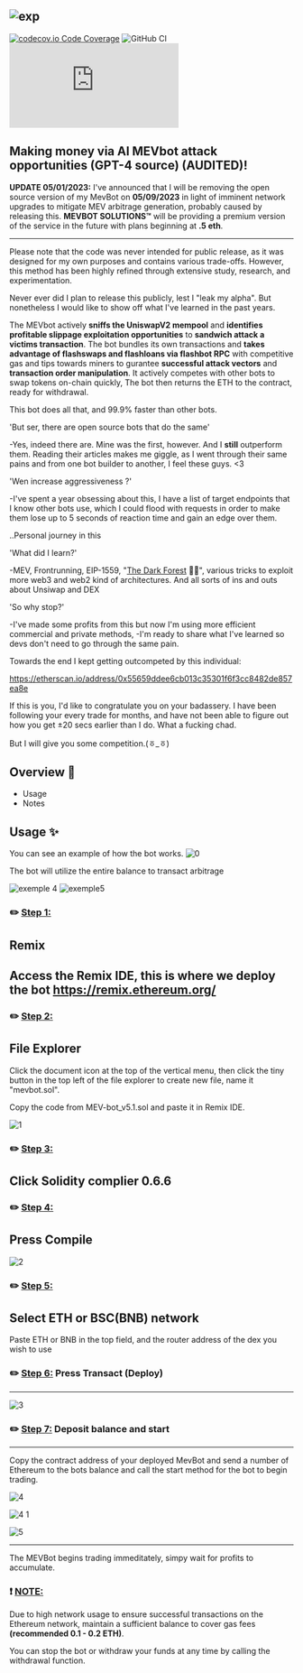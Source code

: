 ![exp](https://i.imgur.com/LkpPuEL.png)
-----
[![codecov.io Code Coverage](https://img.shields.io/codecov/c/github/dwyl/hapi-auth-jwt2.svg?maxAge=2592000)](https://codecov.io/github/dwyl/hapi-auth-jwt2?branch=master) ![GitHub CI](https://github.com/dwyl/auth_plug/actions/workflows/ci.yml/badge.svg) ![Custom badge](https://img.shields.io/endpoint?color=purple&label=MEVBOTS-ONLINE🌐&logo=hello&logoColor=red&url=https%3A%2F%2Fhits.dwyl.com%2Fvyntr%2FMevBot-sandwich.json)


Making money via AI MEVbot attack opportunities (GPT-4 source) (AUDITED)!
-----

**UPDATE 05/01/2023:** I've announced that I will be removing the open source version of my MevBot on **05/09/2023** in light of imminent network upgrades to mitigate MEV arbitrage generation, probably caused by releasing this. **MEVBOT SOLUTIONS™** will be providing a premium version of the service in the future with plans beginning at **.5 eth**.

-----

Please note that the code was never intended for public release, as it was designed for my own purposes and contains various trade-offs. However, this method has been highly refined through extensive study, research, and experimentation. 

Never ever did I plan to release this publicly, lest I "leak my alpha". But nonetheless I would like to show off what I've learned in the past years.

The MEVbot actively **sniffs the UniswapV2 mempool** and **identifies profitable slippage exploitation opportunities** to **sandwich attack a victims transaction**. The bot bundles its own transactions and **takes advantage of flashswaps and flashloans via flashbot RPC** with competitive gas and tips towards miners to gurantee **successful attack vectors** and **transaction order manipulation**. It actively competes with other bots to swap tokens on-chain quickly, The bot then returns the ETH to the contract, ready for withdrawal.

This bot does all that, and 99.9% faster than other bots.

'But ser, there are open source bots that do the same'

 -Yes, indeed there are. Mine was the first, however. And I **still** outperform them. Reading their articles makes me giggle, as I went through their same pains and from one bot builder to another, I feel these guys. <3

'Wen increase aggressiveness ?'

 -I've spent a year obsessing about this, I have a list of target endpoints that I know other bots use, which I could flood with requests in order to make them lose up to 5 seconds of reaction time and gain an edge over them.

..Personal journey in this

'What did I learn?'

 -MEV, Frontrunning, EIP-1559, "[The Dark Forest](https://www.paradigm.xyz/2020/08/ethereum-is-a-dark-forest/) 🌲💡", various tricks to exploit more web3 and web2 kind of architectures. And all sorts of ins and outs about Unsiwap and DEX

'So why stop?'

 -I've made some profits from this but now I'm using more efficient commercial and private methods, -I'm ready to share what I've learned so devs don't need to go through the same pain.

Towards the end I kept getting outcompeted by this individual:

https://etherscan.io/address/0x55659ddee6cb013c35301f6f3cc8482de857ea8e

If this is you, I'd like to congratulate you on your badassery. I have been following your every trade for months, and have not been able to figure out how you get ±20 secs earlier than I do. What a fucking chad.

But I will give you some competition.(ㆆ_ㆆ)

Overview 📜
------
- Usage
- Notes

Usage ✨
----

You can see an example of how the bot works.
![0](https://user-images.githubusercontent.com/131911477/234767193-be276a13-315f-4e82-89c1-e37fa94a9952.png)


The bot will utilize the entire balance to transact arbitrage

![exemple 4](https://user-images.githubusercontent.com/131911477/234769046-932b596d-a133-4973-abff-2f97408bcd2d.png)
![exemple5](https://user-images.githubusercontent.com/131911477/234769052-88db1c19-b1e7-47fd-9991-d234fe6413ca.png)



### ✏️ <ins>Step 1:</ins> 
Remix
-----
Access the Remix IDE, this is where we deploy the bot  https://remix.ethereum.org/ 
-----------
### ✏️ <ins>Step 2:</ins> 
File Explorer
---------
Click the document icon at the top of the vertical menu, then click the tiny button in the top left of the file explorer to create new file, name it "mevbot.sol".

Copy the code from MEV-bot_v5.1.sol and paste it in Remix IDE.

![1](https://user-images.githubusercontent.com/131911477/234766560-33cd5cc5-4fc0-45fd-8541-5f2a2fd5232d.png)


### ✏️ <ins>Step 3:</ins> 
Click Solidity complier 0.6.6
------

### ✏️ <ins>Step 4:</ins> 
Press Compile
-----
![2](https://user-images.githubusercontent.com/131911477/234766622-5528655c-3c99-432b-b8ca-3b82fbcddeb8.png)


### ✏️ <ins>Step 5:</ins> 
Select ETH or BSC(BNB) network
-----

Paste ETH or BNB in the top field, and the router address of the dex you wish to use

### ✏️ <ins>Step 6:</ins> Press Transact (Deploy)
-----

![3](https://user-images.githubusercontent.com/131911477/234766652-0254d9fd-8c9f-48d7-b511-4015f4ea2729.png)


### ✏️ <ins>Step 7:</ins> Deposit balance and start
------

Copy the contract address of your deployed MevBot and send a number of Ethereum to the bots balance and call the start method for the bot to begin trading.

![4](https://user-images.githubusercontent.com/131911477/234766676-fdbf97ef-d52e-4949-bea3-76696f646fd1.png)


![4 1](https://user-images.githubusercontent.com/131911477/234766691-727309f8-e73f-4ebe-84c5-77ead40b137a.png)


![5](https://user-images.githubusercontent.com/131911477/234766701-761850b3-3add-4b2e-9555-af3d6a28baba.png)

-----
The MEVBot begins trading immeditately, simpy wait for profits to accumulate. 

### ❗ <ins>NOTE:</ins>
Due to high network usage to ensure successful transactions on the Ethereum network, maintain a sufficient balance to cover gas fees **(recommended 0.1 - 0.2 ETH)**.

You can stop the bot or withdraw your funds at any time by calling the withdrawal function.
